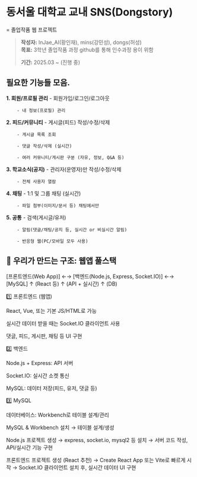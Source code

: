 # 동서울 대학교 교내 SNS(Dongstory)
 = 졸업작품 웹 프로젝트

> **작성자:** InJae_AI(황인재), mins(강민성), dongs(허성)  
> **목표:** 3학년 졸업작품 과정 github를 통해 인수과정 용이 위함
> 
> **기간:** 2025.03 ~ (진행 중)  


## 필요한 기능들 모음.

**1. 회원/프로필 관리**
        - 회원가입/로그인/로그아웃

        - 내 정보(프로필) 관리

**2. 피드/커뮤니티**
        - 게시글(피드) 작성/수정/삭제

        - 게시글 목록 조회

        - 댓글 작성/삭제 (실시간)

        - 여러 커뮤니티/게시판 구분 (자유, 정보, Q&A 등)

**3. 학교소식(공지)**
        - 관리자(운영자)만 작성/수정/삭제

        - 전체 사용자 열람

**4. 채팅**
        - 1:1 및 그룹 채팅 (실시간)

        - 파일 첨부(이미지/문서 등) 채팅에서만

**5. 공통**
        - 검색(게시글/유저)

        - 알림(댓글/채팅/공지 등, 실시간 or 비실시간 알림)

        - 반응형 웹(PC/모바일 모두 사용)


## 🎯 우리가 만드는 구조: 웹앱 풀스택

[프론트엔드(Web App)]  ←→  [백엔드(Node.js, Express, Socket.IO)]  ←→  [MySQL]
        ↑ (React 등)                 ↑ (API + 실시간)                  ↑ (DB)



        
1️⃣ 프론트엔드 (웹앱)

React, Vue, 또는 기본 JS/HTML로 가능

실시간 데이터 받을 때는 Socket.IO 클라이언트 사용

댓글, 피드, 게시판, 채팅 등 UI 구현




2️⃣ 백엔드

Node.js + Express: API 서버

Socket.IO: 실시간 소켓 통신

MySQL: 데이터 저장(피드, 유저, 댓글 등)



3️⃣ MySQL

데이터베이스: Workbench로 테이블 설계/관리




MySQL & Workbench 설치
→ 테이블 설계/생성


Node.js 프로젝트 생성
→ express, socket.io, mysql2 등 설치
→ 서버 코드 작성, API/실시간 기능 구현


프론트엔드 프로젝트 생성 (React 추천)
→ Create React App 또는 Vite로 빠르게 시작
→ Socket.IO 클라이언트 설치 후, 실시간 데이터 UI 구현

